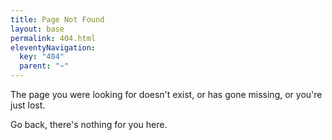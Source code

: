 ```yaml
---
title: Page Not Found
layout: base
permalink: 404.html
eleventyNavigation:
  key: "404"
  parent: "~"
---
```

The page you were looking for doesn't exist, or has gone missing, or you're just lost.

Go back, there's nothing for you here.